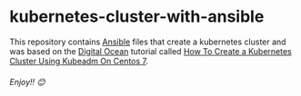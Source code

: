# kubernetes-cluster-with-ansible
This repository contains [Ansible](https://www.ansible.com/) files that create a kubernetes cluster and was based on the [Digital Ocean](https://www.digitalocean.com/) tutorial called [How To Create a Kubernetes Cluster Using Kubeadm On Centos 7](https://www.digitalocean.com/community/tutorials/how-to-create-a-kubernetes-cluster-using-kubeadm-on-centos-7).

###### Enjoy!! 😊
